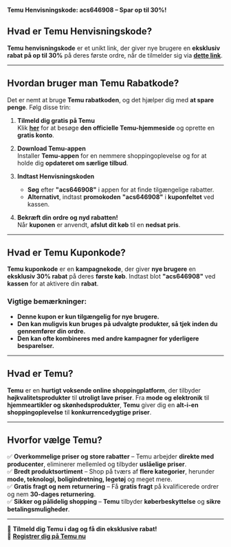 **Temu Henvisningskode: acs646908 – Spar op til 30%!**

## **Hvad er Temu Henvisningskode?**
**Temu henvisningskode** er et unikt link, der giver nye brugere en **eksklusiv rabat på op til 30%** på deres første ordre, når de tilmelder sig via **[dette link](https://temu.to/m/u9fu1v7mn0z)**.

---

## **Hvordan bruger man Temu Rabatkode?**
Det er nemt at bruge **Temu rabatkoden**, og det hjælper dig med **at spare penge**. Følg disse trin:

1. **Tilmeld dig gratis på Temu**  
   Klik **[her](https://temu.to/m/u9fu1v7mn0z)** for at besøge **den officielle Temu-hjemmeside** og oprette en **gratis konto**.

2. **Download Temu-appen**  
   Installer **Temu-appen** for en nemmere shoppingoplevelse og for at holde dig **opdateret om særlige tilbud**.

3. **Indtast Henvisningskoden**  
   - **Søg** efter **"acs646908"** i appen for at finde tilgængelige rabatter.  
   - **Alternativt**, indtast **promokoden** **"acs646908"** i **kuponfeltet** ved kassen.

4. **Bekræft din ordre og nyd rabatten!**  
   Når **kuponen** er anvendt, **afslut dit køb** til en **nedsat pris**.

---

## **Hvad er Temu Kuponkode?**
**Temu kuponkode** er en **kampagnekode**, der giver **nye brugere** en **eksklusiv 30% rabat** på deres **første køb**. Indtast blot **"acs646908"** ved **kassen** for at aktivere din **rabat**.

### **Vigtige bemærkninger:**
- **Denne kupon er kun tilgængelig for nye brugere.**
- **Den kan muligvis kun bruges på udvalgte produkter, så tjek inden du gennemfører din ordre.**
- **Den kan ofte kombineres med andre kampagner for yderligere besparelser.**

---

## **Hvad er Temu?**
**Temu** er en **hurtigt voksende online shoppingplatform**, der tilbyder **højkvalitetsprodukter** til **utroligt lave priser**. Fra **mode og elektronik** til **hjemmeartikler og skønhedsprodukter**, **Temu** giver dig en **alt-i-en shoppingoplevelse** til **konkurrencedygtige priser**.

---

## **Hvorfor vælge Temu?**

✅ **Overkommelige priser og store rabatter** – Temu arbejder **direkte med producenter**, eliminerer mellemled og tilbyder **uslåelige priser**.  
✅ **Bredt produktsortiment** – Shop på tværs af **flere kategorier**, herunder **mode, teknologi, boligindretning, legetøj** og meget mere.  
✅ **Gratis fragt og nem returnering** – Få **gratis fragt** på kvalificerede ordrer og nem **30-dages returnering**.  
✅ **Sikker og pålidelig shopping** – **Temu** tilbyder **køberbeskyttelse** og **sikre betalingsmuligheder**.

---

📌 **Tilmeld dig Temu i dag og få din eksklusive rabat!**  
🔗 **[Registrer dig på Temu nu](https://temu.to/m/u9fu1v7mn0z)**
